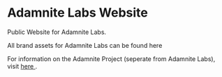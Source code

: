 # Adamnite Labs Website


Public Website for Adamnite Labs. 

All brand assets for Adamnite Labs can be found here

For information on the Adamnite Project (seperate from Adamnite Labs), visit <a href = "adamnite.org"> here </a>.
 
